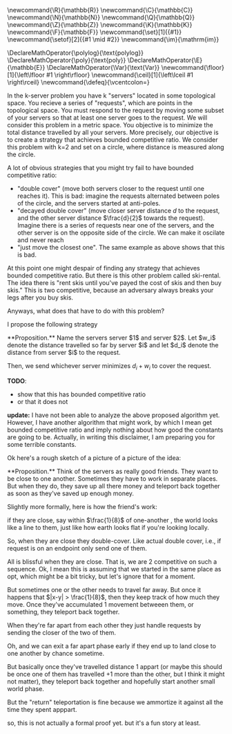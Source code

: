 \newcommand{\R}{\mathbb{R}}
\newcommand{\C}{\mathbb{C}}
\newcommand{\N}{\mathbb{N}}
\newcommand{\Q}{\mathbb{Q}}
\newcommand{\Z}{\mathbb{Z}}
\newcommand{\K}{\mathbb{K}}
\newcommand{\F}{\mathbb{F}}
\newcommand{\set}[1]{\{#1\}}
\newcommand{\setof}[2]{\{#1 \mid #2\}}
\newcommand{\im}{\mathrm{im}}

\DeclareMathOperator{\polylog}{\text{polylog}}
\DeclareMathOperator{\poly}{\text{poly}}
\DeclareMathOperator{\E}{\mathbb{E}}
\DeclareMathOperator{\Var}{\text{Var}}
\newcommand{\floor}[1]{\left\lfloor #1 \right\rfloor}
\newcommand{\ceil}[1]{\left\lceil #1 \right\rceil}
\newcommand{\defeq}{\vcentcolon=}



In the k-server problem you have k "servers" located in some
topological space. You recieve a series of "requests", which are
points in the topological space. You must respond to the request
by moving some subset of your servers so that at least one server
goes to the request. We will consider this problem in a metric
space. You objective is to minimize the total distance travelled
by all your servers. More precisely, our objective is to create a
strategy that achieves bounded competitive ratio. We consider
this problem with k=2 and set on a circle, where distance is
measured along the circle.

A lot of obvious strategies that you might try fail to have
bounded competitive ratio:

- "double cover" (move both servers closer to the request until
    one reaches it). This is bad: imagine the requests alternated
    between poles of the circle, and the servers started at
    anti-poles.
- "decayed double cover" (move closer server distance $d$ to the
    request, and the other server distance $\frac{d}{2}$ towards
    the request). Imagine there is a series of requests near one
    of the servers, and the other server is on the opposite side
    of the circle. We can make it oscilate and never reach
- "just move the closest one". The same example as above shows
    that this is bad.


At this point one might despair of finding any strategy that
achieves bounded competitive ratio. 
But there is this other problem called ski-rental. 
The idea there is "rent skis until you've payed the cost of skis
and then buy skis."
This is two competitive, because an adversary always breaks your
legs after you buy skis.

Anyways, what does that have to do with this problem?

I propose the following strategy

<div class="prop envbox">**Proposition.**
Name the servers server $1$ and server  $2$.
Let $w_i$ denote the distance travelled so far by server  $i$ and
let $d_i$ denote the distance from server $i$ to the request.

Then, we send whichever server minimizes $d_i + w_i$ to cover the
request.
</div>

**TODO**: 
- show that this has bounded competitive ratio
- or that it does not


**update:**
I have not been able to analyze the above proposed algorithm yet.
However, I have another algorithm that might work, by which I
mean get bounded competitive ratio and imply nothing about how
good the constants are going to be. Actually, in writing this
disclaimer, I am preparing you for some terrible constants. 

Ok here's a rough sketch of a picture of a picture of the idea:
<div class="prop envbox">**Proposition.**
Think of the servers as really good friends. 
They want to be close to one another. 
Sometimes they have to work in separate places. 
But when they do, they save up all there money and teleport back
together as soon as they've saved up enough money.

Slightly more formally, here is how the friend's work:

if they are close, say within $\frac{1}{8}$ of one-another , the
world looks like a line to them, just like how earth looks flat
if you're looking locally.

So, when they are close they double-cover. Like actual double
cover, i.e., if request is on an endpoint only send one of them. 

All is blissful when they are close.
That is, we are 2 competitive on such a sequence. Ok, I mean this is
assuming that we started in the same place as opt, which might be
a bit tricky, but let's ignore that for a moment.

But sometimes one or the other needs to travel far away.
But once it happens that $|x-y| > \frac{1}{8}$, then they keep
track of how much they move. 
Once they've accumulated $1$ movement betweeen them, or
something, they teleport back together. 

When they're far apart from each other they just handle requests
by sending the closer of the two of them.

Oh, and we can exit a far apart phase early if they end up to
land close to one another by chance sometime.

But basically once they've travelled distance $1$  appart
(or maybe this should be once one of them has travelled $+1$ more
than the other, but I think it might not matter), they teleport
back together and hopefully start another small world phase.

But the "return" teleportation is fine because we ammortize it
against all the time they spent apppart.

so, this is not actually a formal proof yet. but it's a fun story
at least.
</div>

